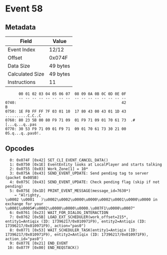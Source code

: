 # Event 58

## Metadata

| Field           | Value    |
|-----------------|----------|
| Event Index     | 12/12    |
| Offset          | 0x074F   |
| Data Size       | 49 bytes |
| Calculated Size | 49 bytes |
| Instructions    | 11       |

```
      00 01 02 03 04 05 06 07  08 09 0A 0B 0C 0D 0E 0F
      -- -- -- -- -- -- -- --  -- -- -- -- -- -- -- --
0740:                                               42                 B
0750: 1E F0 FF FF 7F 03 01 10  17 80 43 00 43 01 1D 43  ..........C.C..C
0760: 80 23 5B 00 80 F9 71 09  01 F9 71 09 01 70 61 73  .#[...q...q..pas
0770: 30 53 F9 71 09 01 F9 71  09 01 70 61 73 30 21 00  0S.q...q..pas0!.
```

## Opcodes

```
  0: 0x074F [0x42] SET_CLI_EVENT_CANCEL_DATA()
  1: 0x0750 [0x1E] EventEntity looks at LocalPlayer and starts talking
  2: 0x0755 [0x03] Work_Zone[1] = 10*
  3: 0x075A [0x43] SEND_EVENT_UPDATE: Send pending tag to server (packet 0x005B)
  4: 0x075C [0x43] SEND_EVENT_UPDATE: Check pending flag (skip if not pending)
  5: 0x075E [0x1D] PRINT_EVENT_MESSAGE(message_id=7630*)
    → "Alrighty, 
\u0002 \u0001	)\u0002\u0002\u0000\u0000\u0002\u0001\u0000\u0000 in exchange for your \u0001\u0005#\u0002\u0000\u0000\u0000.\u007F1\u0000\u0007"
  6: 0x0761 [0x23] WAIT_FOR_DIALOG_INTERACTION
  7: 0x0762 [0x5B] LOAD_EXT_SCHEDULER(work_offset=215*, entity1=Antiqix (ID: 17396217/0x010971F9), entity2=Antiqix (ID: 17396217/0x010971F9), action="pas0")
  8: 0x0771 [0x53] WAIT_SCHEDULER_TASK(entity1=Antiqix (ID: 17396217/0x010971F9), entity2=Antiqix (ID: 17396217/0x010971F9), action_id="pas0")
  9: 0x077E [0x21] END_EVENT
 10: 0x077F [0x00] END_REQSTACK()
```
